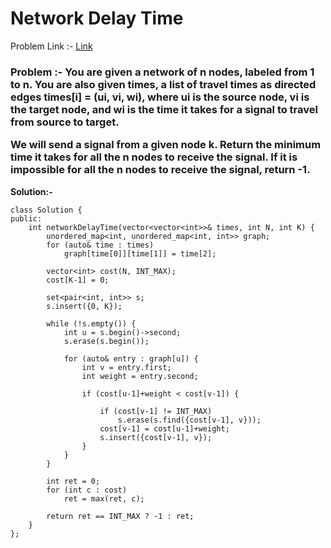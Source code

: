 # Network Delay Time

Problem Link :- [Link](https://leetcode.com/problems/network-delay-time/)

<h3>
Problem :- You are given a network of n nodes, labeled from 1 to n. You are also given times, a list of travel times as directed edges times[i] = (ui, vi, wi), where ui is the source node, vi is the target node, and wi is the time it takes for a signal to travel from source to target.

We will send a signal from a given node k. Return the minimum time it takes for all the n nodes to receive the signal. If it is impossible for all the n nodes to receive the signal, return -1.
</h3>


**Solution:-**
```
class Solution {
public:
    int networkDelayTime(vector<vector<int>>& times, int N, int K) {
        unordered_map<int, unordered_map<int, int>> graph;
        for (auto& time : times)
            graph[time[0]][time[1]] = time[2];
        
        vector<int> cost(N, INT_MAX);
        cost[K-1] = 0;
        
        set<pair<int, int>> s;
        s.insert({0, K});
        
        while (!s.empty()) {
            int u = s.begin()->second; 
            s.erase(s.begin());
            
            for (auto& entry : graph[u]) {
                int v = entry.first;
                int weight = entry.second;
            
                if (cost[u-1]+weight < cost[v-1]) {
                   
                    if (cost[v-1] != INT_MAX) 
                        s.erase(s.find({cost[v-1], v}));
                    cost[v-1] = cost[u-1]+weight;
                    s.insert({cost[v-1], v});
                }
            }
        }
        
        int ret = 0;
        for (int c : cost)
            ret = max(ret, c);

        return ret == INT_MAX ? -1 : ret;
    }
};
```

